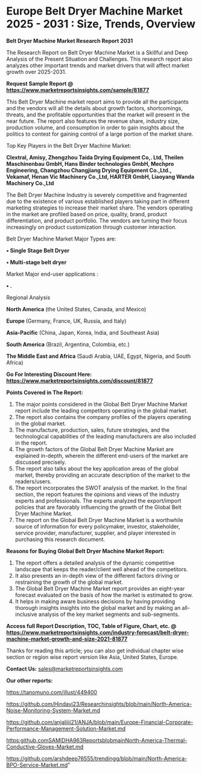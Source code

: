  # Europe Belt Dryer Machine Market 2025 - 2031 : Size, Trends, Overview

<strong>Belt Dryer Machine Market Research Report 2031</strong>

The Research Report on Belt Dryer Machine Market is a Skillful and Deep Analysis of the Present Situation and Challenges. This research report also analyzes other important trends and market drivers that will affect market growth over 2025-2031.

<strong>Request Sample Report @ <a href=https://www.marketreportsinsights.com/sample/81877>https://www.marketreportsinsights.com/sample/81877</a></strong>

This Belt Dryer Machine market report aims to provide all the participants and the vendors will all the details about growth factors, shortcomings, threats, and the profitable opportunities that the market will present in the near future. The report also features the revenue share, industry size, production volume, and consumption in order to gain insights about the politics to contest for gaining control of a large portion of the market share.

Top Key Players in the Belt Dryer Machine Market:

<strong>Clextral, Amisy, Zhengzhou Taida Drying Equipment Co,. Ltd, Theilen Maschinenbau GmbH, Hans Binder technologies GmbH, Mechpro Engineering, Changzhou Changjiang Drying Equipment Co.,Ltd., Vekamaf, Henan Vic Machinery Co.,Ltd, HARTER GmbH, Liaoyang Wanda Machinery Co.,Ltd</strong>

The Belt Dryer Machine Industry is severely competitive and fragmented due to the existence of various established players taking part in different marketing strategies to increase their market share. The vendors operating in the market are profiled based on price, quality, brand, product differentiation, and product portfolio. The vendors are turning their focus increasingly on product customization through customer interaction.

Belt Dryer Machine Market Major Types are:

<strong>• Single Stage Belt Dryer

• Multi-stage belt dryer</strong>

Market Major end-user applications :

<strong>• .</strong>

Regional Analysis

</u><strong><b>North America</b></strong> (the United States, Canada, and Mexico)

<strong><b>Europe </b></strong>(Germany, France, UK, Russia, and Italy)

<strong><b>Asia-Pacific</b></strong> (China, Japan, Korea, India, and Southeast Asia)

<strong><b>South America</b></strong> (Brazil, Argentina, Colombia, etc.)

<strong><b>The Middle East and Africa</b></strong> (Saudi Arabia, UAE, Egypt, Nigeria, and South Africa)

<strong>Go For Interesting Discount Here: <a href=https://www.marketreportsinsights.com/discount/81877>https://www.marketreportsinsights.com/discount/81877</a></strong>

<strong>Points Covered in The Report:</strong>
<ol>
  <li>The major points considered in the Global Belt Dryer Machine Market report include the leading competitors operating in the global market.</li>
  <li>The report also contains the company profiles of the players operating in the global market.</li>
  <li>The manufacture, production, sales, future strategies, and the technological capabilities of the leading manufacturers are also included in the report.</li>
  <li>The growth factors of the Global Belt Dryer Machine Market are explained in-depth, wherein the different end-users of the market are discussed precisely.</li>
  <li>The report also talks about the key application areas of the global market, thereby providing an accurate description of the market to the readers/users.</li>
  <li>The report incorporates the SWOT analysis of the market. In the final section, the report features the opinions and views of the industry experts and professionals. The experts analyzed the export/import policies that are favorably influencing the growth of the Global Belt Dryer Machine Market.</li>
  <li>The report on the Global Belt Dryer Machine Market is a worthwhile source of information for every policymaker, investor, stakeholder, service provider, manufacturer, supplier, and player interested in purchasing this research document.</li>
</ol>
<strong>Reasons for Buying Global Belt Dryer Machine Market Report:</strong>

<ol>
  <li>The report offers a detailed analysis of the dynamic competitive landscape that keeps the reader/client well ahead of the competitors.</li>
  <li>It also presents an in-depth view of the different factors driving or restraining the growth of the global market.</li>
  <li>The Global Belt Dryer Machine Market report provides an eight-year forecast evaluated on the basis of how the market is estimated to grow.</li>
  <li>It helps in making aware business decisions by having providing thorough insights insights into the global market and by making an all-inclusive analysis of the key market segments and sub-segments.</li>
</ol>
<strong>Access full Report Description, TOC, Table of Figure, Chart, etc. @ <a href=https://www.marketreportsinsights.com/industry-forecast/belt-dryer-machine-market-growth-and-size-2021-81877>https://www.marketreportsinsights.com/industry-forecast/belt-dryer-machine-market-growth-and-size-2021-81877</a></strong>


Thanks for reading this article; you can also get individual chapter wise section or region wise report version like Asia, United States, Europe.

<strong>Contact Us:</strong>
sales@marketreportsinsights.com

<strong>Our other reports:</strong>

<a href=https://tanomuno.com/illust/449400>https://tanomuno.com/illust/449400</a>

<a href=https://github.com/Hindavi23/Researchinsights/blob/main/North-America-Noise-Monitoring-System-Market.md>https://github.com/Hindavi23/Researchinsights/blob/main/North-America-Noise-Monitoring-System-Market.md</a>

<a href=https://github.com/anjaliiii21/ANJA/blob/main/Europe-Financial-Corporate-Performance-Management-Solution-Market.md>https://github.com/anjaliiii21/ANJA/blob/main/Europe-Financial-Corporate-Performance-Management-Solution-Market.md</a>

<a href=https:github.comSAMIDHA963ReportsblobmainNorth-America-Thermal-Conductive-Gloves-Market.md>https:github.comSAMIDHA963ReportsblobmainNorth-America-Thermal-Conductive-Gloves-Market.md</a>

<a href=https://github.com/arshdeep76555/trendingg/blob/main/North-America-BPO-Service-Market.md>https://github.com/arshdeep76555/trendingg/blob/main/North-America-BPO-Service-Market.md</a>"

